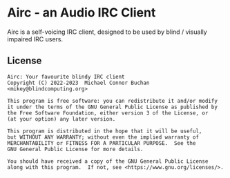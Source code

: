# Airc - an Audio IRC Client

Airc is a self-voicing IRC client, designed to be used by blind / visually impaired IRC users.

## License


    Airc: Your favourite blindy IRC client
    Copyright (C) 2022-2023  Michael Connor Buchan <mikey@blindcomputing.org>

    This program is free software: you can redistribute it and/or modify
    it under the terms of the GNU General Public License as published by
    the Free Software Foundation, either version 3 of the License, or
    (at your option) any later version.

    This program is distributed in the hope that it will be useful,
    but WITHOUT ANY WARRANTY; without even the implied warranty of
    MERCHANTABILITY or FITNESS FOR A PARTICULAR PURPOSE.  See the
    GNU General Public License for more details.

    You should have received a copy of the GNU General Public License
    along with this program.  If not, see <https://www.gnu.org/licenses/>.
